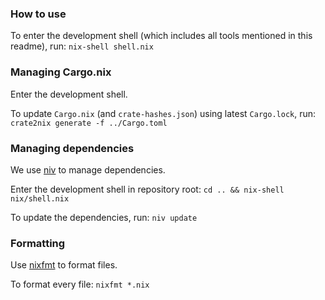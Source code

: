 ### How to use

To enter the development shell (which includes all tools mentioned in this readme), run:
`nix-shell shell.nix`

### Managing Cargo.nix

Enter the development shell.

To update `Cargo.nix` (and `crate-hashes.json`) using latest `Cargo.lock`, run:
`crate2nix generate -f ../Cargo.toml`

### Managing dependencies

We use [niv](https://github.com/nmattia/niv) to manage dependencies.

Enter the development shell in repository root:
`cd .. && nix-shell nix/shell.nix`

To update the dependencies, run:
`niv update`

### Formatting

Use [nixfmt](https://github.com/serokell/nixfmt) to format files.

To format every file:
`nixfmt *.nix`
